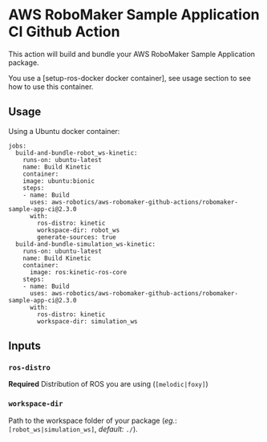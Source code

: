 # AWS RoboMaker Sample Application CI Github Action

This action will build and bundle your AWS RoboMaker Sample Application package.

You use a [setup-ros-docker docker container], see usage section to see how to use this container. 

## Usage

Using a Ubuntu docker container:

```
jobs:
  build-and-bundle-robot_ws-kinetic:
    runs-on: ubuntu-latest
    name: Build Kinetic
    container:
    image: ubuntu:bionic
    steps:
    - name: Build
      uses: aws-robotics/aws-robomaker-github-actions/robomaker-sample-app-ci@2.3.0
      with:
        ros-distro: kinetic
        workspace-dir: robot_ws
        generate-sources: true
  build-and-bundle-simulation_ws-kinetic:
    runs-on: ubuntu-latest
    name: Build Kinetic
    container:
      image: ros:kinetic-ros-core
    steps:
    - name: Build
      uses: aws-robotics/aws-robomaker-github-actions/robomaker-sample-app-ci@2.3.0
      with:
        ros-distro: kinetic
        workspace-dir: simulation_ws
```

## Inputs

### `ros-distro`

**Required** Distribution of ROS you are using (`[melodic|foxy]`)

### `workspace-dir`

Path to the workspace folder of your package (*eg.*: `[robot_ws|simulation_ws]`, *default:* `./`). 

[ubuntu container]: https://hub.docker.com/_/ubuntu
